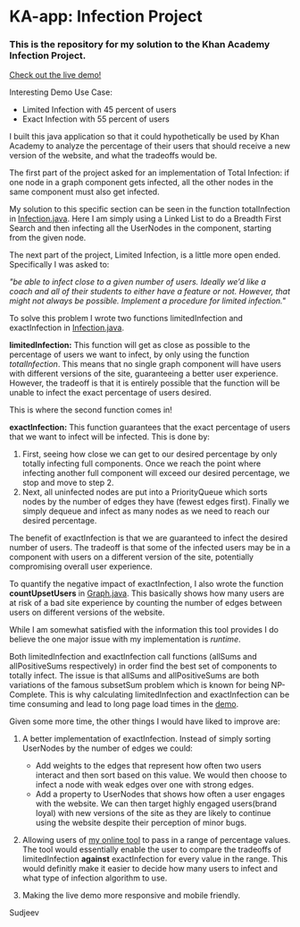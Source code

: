 # KA-app: Infection Project

### This is the repository for my solution to the Khan Academy Infection Project.


[Check out the live demo!](https://dry-ravine-36414.herokuapp.com/Infection)

Interesting Demo Use Case:
* Limited Infection with 45 percent of users
* Exact Infection with 55 percent of users

I built this java application so that it could hypothetically be used by Khan Academy to analyze the percentage of their users that should receive a new version of the website, and what the tradeoffs would be.

The first part of the project asked for an implementation of Total Infection: if one node in a graph component 
gets infected, all the other nodes in the same component must also get infected. 

My solution to this specific section can be seen in the function totalInfection in [Infection.java](https://github.com/sudjeev/KA-app/blob/master/src/main/java/Infection.java).
Here I am simply using a Linked List to do a Breadth First Search and then infecting all the UserNodes in the component, starting from 
the given node.

The next part of the project, Limited Infection, is a little more open ended. Specifically I was asked to:
  
  <i>
  "be able to infect close to a given number of users. 
  Ideally we’d like a coach and all of their students to either have a feature or not. 
  However, that might not always be possible. Implement a procedure for limited infection."
  </i>

To solve this problem I wrote two functions limitedInfection and exactInfection in [Infection.java](https://github.com/sudjeev/KA-app/blob/master/src/main/java/Infection.java).

<b>limitedInfection:</b> This function will get as close as possible to the percentage of users we want to infect, by only using the function <i>totalInfection</i>. This means that no single graph component will have users with different versions of the site, guaranteeing a better user experience. However, the tradeoff is that it is entirely possible that the function will be unable to infect the exact percentage of users desired.

This is where the second function comes in!

<b>exactInfection:</b> This function guarantees that the exact percentage of users that we want to infect will be infected. This is done by:

1. First, seeing how close we can get to our desired percentage by only totally infecting full components. Once we reach 
       the point where infecting another full component will exceed our desired percentage, we stop and move to step 2.
2. Next, all uninfected nodes are put into a PriorityQueue which sorts nodes by the number of edges they have (fewest edges                  first). Finally we simply dequeue and infect as many nodes as we need to reach our desired percentage.

The benefit of exactInfection is that we are guaranteed to infect the desired number of users. The tradeoff is that some of the
infected users may be in a component with users on a different version of the site, potentially compromising overall user experience.

To quantify the negative impact of exactInfection, I also wrote the function <b>countUpsetUsers</b> in [Graph.java](https://github.com/sudjeev/KA-app/blob/master/src/main/java/Graph.java).
This basically shows how many users are at risk of a bad site experience by counting the number of edges between users on different versions of the website.

While I am somewhat satisfied with the information this tool provides I do believe the one major issue with my implementation is <i>runtime</i>.

Both limitedInfection and exactInfection call functions (allSums and allPositiveSums respectively) in order find the best set of components to totally infect. The issue is that allSums and allPositiveSums are both variations of the famous subsetSum problem which
is known for being NP-Complete. This is why calculating limitedInfection and exactInfection can be time consuming and lead to long page load times in the [demo](https://dry-ravine-36414.herokuapp.com/Infection).

Given some more time, the other things I would have liked to improve are:

1. A better implementation of exactInfection. Instead of simply sorting UserNodes by the number of edges we could: 
    * Add weights to the edges that represent how often two users interact and then sort based on this value. We would then choose to           infect a node with weak edges over one with strong edges.
    * Add a property to UserNodes that shows how often a user engages with the website. We can then target highly engaged users(brand           loyal) with new versions of the site as they are likely to continue using the website despite their perception of minor bugs.
    
2. Allowing users of [my online tool](https://dry-ravine-36414.herokuapp.com/Infection) to pass in a range of percentage values. The    tool would essentially enable the user to compare the tradeoffs of limitedInfection <b>against</b> exactInfection for every value in the range. This would definitly make it easier to decide how many users to infect and what type of infection algorithm to use.
    
3. Making the live demo more responsive and mobile friendly.



Sudjeev



  
  

